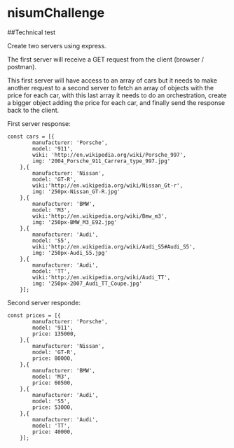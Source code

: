﻿# nisumChallenge

##Technical test

Create two servers using express.

The first server will receive a GET request from the client (browser / postman).

This first server will have access to an array of cars but it needs to make another request to a second server to fetch an array of objects with the price for each car, with this last array it needs to do an orchestration, create a bigger object adding the price for each car, and finally send the response back to the client.

First server response:

```
const cars = [{
        manufacturer: 'Porsche',
        model: '911',
        wiki: 'http://en.wikipedia.org/wiki/Porsche_997',
        img: '2004_Porsche_911_Carrera_type_997.jpg'
    },{
        manufacturer: 'Nissan',
        model: 'GT-R',
        wiki:'http://en.wikipedia.org/wiki/Nissan_Gt-r',
        img: '250px-Nissan_GT-R.jpg'
    },{
        manufacturer: 'BMW',
        model: 'M3',
        wiki:'http://en.wikipedia.org/wiki/Bmw_m3',
        img: '250px-BMW_M3_E92.jpg'
    },{
        manufacturer: 'Audi',
        model: 'S5',
        wiki:'http://en.wikipedia.org/wiki/Audi_S5#Audi_S5',
        img: '250px-Audi_S5.jpg'
    },{
        manufacturer: 'Audi',
        model: 'TT',
        wiki:'http://en.wikipedia.org/wiki/Audi_TT',
        img: '250px-2007_Audi_TT_Coupe.jpg'
    }];
```

Second server responde:
```
const prices = [{
        manufacturer: 'Porsche',
        model: '911',
        price: 135000,
    },{
        manufacturer: 'Nissan',
        model: 'GT-R',
        price: 80000,
    },{
        manufacturer: 'BMW',
        model: 'M3',
        price: 60500,
    },{
        manufacturer: 'Audi',
        model: 'S5',
        price: 53000,
    },{
        manufacturer: 'Audi',
        model: 'TT',
        price: 40000,
    }];
```
